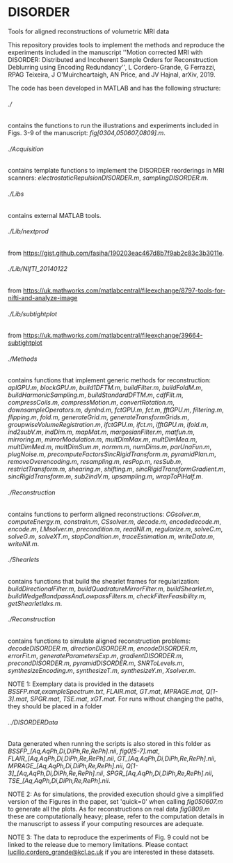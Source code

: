 # DISORDER
Tools for aligned reconstructions of volumetric MRI data

This repository provides tools to implement the methods and reproduce the experiments included in the manuscript ''Motion corrected MRI with DISORDER: Distributed and Incoherent Sample Orders for Reconstruction Deblurring using Encoding Redundancy'', L Cordero-Grande, G Ferrazzi, RPAG Teixeira, J O'Muircheartaigh, AN Price, and JV Hajnal, arXiv, 2019.

The code has been developed in MATLAB and has the following structure:

###### ./
contains the functions to run the illustrations and experiments included in Figs. 3-9  of the manuscript: *fig[0304,050607,0809].m*.

###### ./Acquisition
contains template functions to implement the DISORDER reorderings in MRI scanners: *electrostaticRepulsionDISORDER.m*, *samplingDISORDER.m*.

###### ./Libs
contains external MATLAB tools.

###### ./Lib/nextprod
from https://gist.github.com/fasiha/190203eac467d8b7f9ab2c83c3b3011e.

###### ./Lib/NIfTI_20140122
from https://uk.mathworks.com/matlabcentral/fileexchange/8797-tools-for-nifti-and-analyze-image

###### ./Lib/subtightplot
from https://uk.mathworks.com/matlabcentral/fileexchange/39664-subtightplot

###### ./Methods
contains functions that implement generic methods for reconstruction: *aplGPU.m*, *blockGPU.m*, *build1DFTM.m*, *buildFilter.m*, *buildFoldM.m*, *buildHarmonicSampling.m*, *buildStandardDFTM.m*, *cdfFilt.m*, *compressCoils.m*, *compressMotion.m*, *convertRotation.m*, *downsampleOperators.m*, *dynInd.m*, *fctGPU.m*, *fct.m*, *fftGPU.m*, *filtering.m*, *flipping.m*, *fold.m*, *generateGrid.m*, *generateTransformGrids.m*, *groupwiseVolumeRegistration.m*, *ifctGPU.m*, *ifct.m*, *ifftGPU.m*, *ifold.m*, *ind2subV.m*, *indDim.m*, *mapMat.m*, *margosianFilter.m*, *matfun.m*, *mirroring.m*, *mirrorModulation.m*, *multDimMax.m*, *multDimMea.m*, *multDimMed.m*, *multDimSum.m*, *normm.m*, *numDims.m*, *parUnaFun.m*, *plugNoise.m*, *precomputeFactorsSincRigidTransform.m*, *pyramidPlan.m*, *removeOverencoding.m*, *resampling.m*, *resPop.m*, *resSub.m*, *restrictTransform.m*, *shearing.m*, *shifting.m*, *sincRigidTransformGradient.m*, *sincRigidTransform.m*, *sub2indV.m*, *upsampling.m*, *wrapToPiHalf.m*.

###### ./Reconstruction
contains functions to perform aligned reconstructions: *CGsolver.m*, *computeEnergy.m*, *constrain.m*, *CSsolver.m*, *decode.m*, *encodedecode.m*, *encode.m*, *LMsolver.m*, *precondition.m*, *readNII.m*, *regularize.m*, *solveC.m*, *solveG.m*, *solveXT.m*, *stopCondition.m*, *traceEstimation.m*, *writeData.m*, *writeNII.m*.

###### ./Shearlets
contains functions that build the shearlet frames for regularization: *buildDirectionalFilter.m*, *buildQuadratureMirrorFilter.m*, *buildShearlet.m*, *buildWedgeBandpassAndLowpassFilters.m*, *checkFilterFeasibility.m*, *getShearletIdxs.m*.

###### ./Reconstruction
contains functions to simulate aligned reconstruction problems: *decodeDISORDER.m*, *directionDISORDER.m*, *encodeDISORDER.m*, *errorFit.m*, *generateParametersExp.m*, *gradientDISORDER.m*, *precondDISORDER.m*, *pyramidDISORDER.m*, *SNRToLevels.m*, *synthesizeEncoding.m*, *synthesizeT.m*, *synthesizeY.m*, *Xsolver.m*.


NOTE 1: Exemplary data is provided in the datasets *BSSFP.mat*,*exampleSpectrum.txt*, *FLAIR.mat*, *GT.mat*, *MPRAGE.mat*, *Q[1-3].mat*, *SPGR.mat*, *TSE.mat*, *xGT.mat*. For runs without changing the paths, they should be placed in a folder
###### ../DISORDERData
Data generated when running the scripts is also stored in this folder as *BSSFP_[Aq,AqPh,Di,DiPh,Re,RePh].nii*, *fig0[5-7].mat*, *FLAIR_[Aq,AqPh,Di,DiPh,Re,RePh].nii*, *GT_[Aq,AqPh,Di,DiPh,Re,RePh].nii*, *MPRAGE_[Aq,AqPh,Di,DiPh,Re,RePh].nii*, *Q[1-3]_[Aq,AqPh,Di,DiPh,Re,RePh].nii*, *SPGR_[Aq,AqPh,Di,DiPh,Re,RePh].nii*, *TSE_[Aq,AqPh,Di,DiPh,Re,RePh].nii*.


NOTE 2: As for simulations, the provided execution should give a simplified version of the Figures in the paper, set 'quick=0' when calling *fig050607.m* to generate all the plots. As for reconstructions on real data *fig0809.m* these are computationally heavy; please, refer to the computation details in the manuscript to assess if your computing resources are adequate.


NOTE 3: The data to reproduce the experiments of Fig. 9 could not be linked to the release due to memory limitations. Please contact lucilio.cordero_grande@kcl.ac.uk if you are interested in these datasets.

